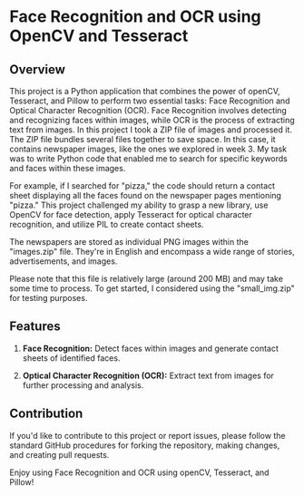 # Face Recognition and OCR using OpenCV and Tesseract

## Overview

This project is a Python application that combines the power of openCV, Tesseract, and Pillow to perform two essential tasks: Face Recognition and Optical Character Recognition (OCR). Face Recognition involves detecting and recognizing faces within images, while OCR is the process of extracting text from images. In this project I took a ZIP file of images and processed it. The ZIP file bundles several files together to save space. In this case, it contains newspaper images, like the ones we explored in week 3. My task was to write Python code that enabled me to search for specific keywords and faces within these images.

For example, if I searched for "pizza," the code should return a contact sheet displaying all the faces found on the newspaper pages mentioning "pizza." This project challenged my ability to grasp a new library, use OpenCV for face detection, apply Tesseract for optical character recognition, and utilize PIL to create contact sheets.

The newspapers are stored as individual PNG images within the "images.zip" file. They're in English and encompass a wide range of stories, advertisements, and images. 

Please note that this file is relatively large (around 200 MB) and may take some time to process. To get started, I considered using the "small_img.zip" for testing purposes.

## Features

1. **Face Recognition:** Detect faces within images and generate contact sheets of identified faces.

2. **Optical Character Recognition (OCR):** Extract text from images for further processing and analysis.

## Contribution

If you'd like to contribute to this project or report issues, please follow the standard GitHub procedures for forking the repository, making changes, and creating pull requests.

Enjoy using Face Recognition and OCR using openCV, Tesseract, and Pillow!
